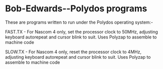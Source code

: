 # Bob-Edwards--Polydos programs
These are programs written to run under the Polydos operating system:-

FAST.TX - For Nascom 4 only, set the processor clock to 50MHz, adjusting keyboard autorepeat and cursor
blink to suit. Uses Polyzap to assemble to machine code

SLOW.TX - For Nascom 4 only, reset the processor clock to 4MHz, adjusting keyboard autorepeat and cursor
blink to suit. Uses Polyzap to assemble to machine code
